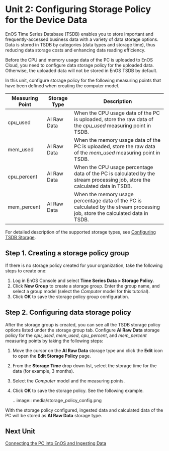 # Unit 2: Configuring Storage Policy for the Device Data

EnOS Time Series Database (TSDB) enables you to store important and frequently-accessed business data with a variety of data storage options. Data is stored in TSDB by categories (data types and storage time), thus reducing data storage costs and enhancing data reading efficiency.

Before the CPU and memory usage data of the PC is uploaded to EnOS Cloud, you need to configure data storage policy for the uploaded data. Otherwise, the uploaded data will not be stored in EnOS TSDB by default.

In this unit, configure storage policy for the following measuring points that have been defined when creating the computer model.

| Measuring Point     | Storage Type       | Description                                                  |
| ----------------- | ------------------ | ------------------------------------------------------------ |
| cpu_used      | AI Raw Data        | When the CPU usage data of the PC is uploaded, store the raw data of the *cpu_used* measuring point in TSDB. |
| mem_used        | AI Raw Data | When the memory usage data of the PC is uploaded, store the raw data of the *mem_used* measuring point in TSDB. |
| cpu_percent   | AI Raw Data | When the CPU usage percentage data of the PC is calculated by the stream processing job, store the calculated data in TSDB. |
| mem_percent | AI Raw Data | When the memory usage percentage data of the PC is calculated by the stream processing job, store the calculated data in TSDB. |

For detailed description of the supported storage types, see [Configuring TSDB Storage](/docs/data-asset/en/2.0.8/configuring_tsdb_storage.html).

## Step 1. Creating a storage policy group

If there is no storage policy created for your organization, take the following steps to create one:

1. Log in EnOS Console and select **Time Series Data > Storage Policy**.
2. Click **New Group** to create a storage group. Enter the group name, and select a group model (select the *Computer* model for this tutorial).
3. Click **OK** to save the storage policy group configuration.


## Step 2. Configuring data storage policy

After the storage group is created, you can see all the TSDB storage policy options listed under the storage group tab. Configure **AI Raw Data** storage policy for the *cpu_used*, *mem_used*, *cpu_percent*, and *mem_percent* measuring points by taking the following steps:

1. Move the cursor on the **AI Raw Data** storage type and click the **Edit** icon to open the **Edit Storage Policy** page.

2. From the **Storage Time** drop down list, select the storage time for the data (for example, 3 months).

3. Select the *Computer* model and the measuring points.

4. Click **OK** to save the storage policy. See the following example.

   .. image:: media/storage_policy_config.png

With the storage policy configured, ingested data and calculated data of the PC will be stored as **AI Raw Data** storage type.

## Next Unit

[Connecting the PC into EnOS and Ingesting Data](connecting_device)

<!--end-->
